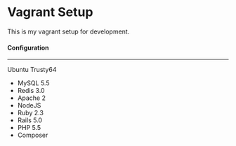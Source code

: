 Vagrant Setup
=============

This is my vagrant setup for development.

#### Configuration
-----------

Ubuntu Trusty64

+ MySQL 5.5
+ Redis 3.0
+ Apache 2
+ NodeJS
+ Ruby 2.3
+ Rails 5.0
+ PHP 5.5
+ Composer